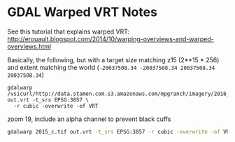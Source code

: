# GDAL Warped VRT Notes

See this tutorial that explains warped VRT: http://erouault.blogspot.com/2014/10/warping-overviews-and-warped-overviews.html

Basically, the following, but with a target size matching z15 (2**15 * 256) and extent matching the world (`-20037508.34 -20037508.34 20037508.34 20037508.34`)

```
gdalwarp /vsicurl/http://data.stamen.com.s3.amazonaws.com/mpgranch/imagery/2016_c.tif out.vrt -t_srs EPSG:3857 \
  -r cubic -overwrite -of VRT
```

zoom 19, include an alpha channel to prevent black cuffs

```bash
gdalwarp 2015_c.tif out.vrt -t_srs EPSG:3857 -r cubic -overwrite -of VRT -te -20037508.34 -20037508.34 20037508.34 20037508.34 -ts 134217728 134217728 -srcnodata None -dstalpha
```
